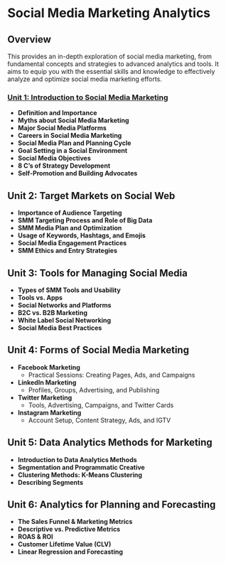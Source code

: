 # Social Media Marketing Analytics 

## Overview

This provides an in-depth exploration of social media marketing, from fundamental concepts and strategies to advanced analytics and tools. It aims to equip you with the essential skills and knowledge to effectively analyze and optimize social media marketing efforts.

### **[Unit 1: Introduction to Social Media Marketing](Unit1.md)**

- **Definition and Importance**
- **Myths about Social Media Marketing**
- **Major Social Media Platforms**
- **Careers in Social Media Marketing**
- **Social Media Plan and Planning Cycle**
- **Goal Setting in a Social Environment**
- **Social Media Objectives**
- **8 C’s of Strategy Development**
- **Self-Promotion and Building Advocates**

## Unit 2: Target Markets on Social Web

- **Importance of Audience Targeting**
- **SMM Targeting Process and Role of Big Data**
- **SMM Media Plan and Optimization**
- **Usage of Keywords, Hashtags, and Emojis**
- **Social Media Engagement Practices**
- **SMM Ethics and Entry Strategies**

## Unit 3: Tools for Managing Social Media

- **Types of SMM Tools and Usability**
- **Tools vs. Apps**
- **Social Networks and Platforms**
- **B2C vs. B2B Marketing**
- **White Label Social Networking**
- **Social Media Best Practices**

## Unit 4: Forms of Social Media Marketing

- **Facebook Marketing**
  - Practical Sessions: Creating Pages, Ads, and Campaigns
- **LinkedIn Marketing**
  - Profiles, Groups, Advertising, and Publishing
- **Twitter Marketing**
  - Tools, Advertising, Campaigns, and Twitter Cards
- **Instagram Marketing**
  - Account Setup, Content Strategy, Ads, and IGTV

## Unit 5: Data Analytics Methods for Marketing

- **Introduction to Data Analytics Methods**
- **Segmentation and Programmatic Creative**
- **Clustering Methods: K-Means Clustering**
- **Describing Segments**

## Unit 6: Analytics for Planning and Forecasting

- **The Sales Funnel & Marketing Metrics**
- **Descriptive vs. Predictive Metrics**
- **ROAS & ROI**
- **Customer Lifetime Value (CLV)**
- **Linear Regression and Forecasting**



